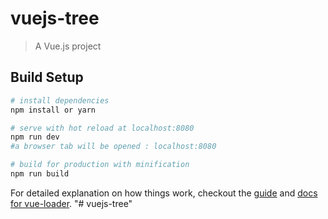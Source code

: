# vuejs-tree

> A Vue.js project

## Build Setup

``` bash
# install dependencies
npm install or yarn

# serve with hot reload at localhost:8080
npm run dev
#a browser tab will be opened : localhost:8080

# build for production with minification
npm run build
```

For detailed explanation on how things work, checkout the [guide](http://vuejs-templates.github.io/webpack/) and [docs for vue-loader](http://vuejs.github.io/vue-loader).
"# vuejs-tree" 
